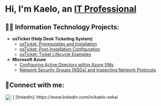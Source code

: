 <h1>Hi, I'm Kaelo, an <a href="https://www.linkedin.com/in/kaelo-sekai">IT Professional</a></h1>

<h2>👨‍💻 Information Technology Projects:</h2>

- <b>osTicket (Help Desk Ticketing System)</b>
  - [osTicket: Prerequisites and Installation](https://github.com/Patrick56-hub/osticket-prereqs)
  - [osTicket: Post-Installation Configuration](https://github.com/Patrick56-hub/post-install-config)
  - [osTicket: Ticket Lifecycle Examples](https://github.com/Patrick56-hub/ticket-lifecycle)
- <b>Microsoft Azure</b>
  - [Configuring Active Directory within Azure VMs](https://github.com/Patrick56-hub/configure-ad)
  - [Network Security Groups (NSGs) and Inspecting Network Protocols](https://github.com/Patrick56-hub/azure-network-protocols)

<h2>🤳Connect with me:</h2>
<img align="left" alt="Josh | LinkedIn" width="22px" src="https://cdn.jsdelivr.net/npm/simple-icons@v3/icons/linkedin.svg" />[
[linkedin]: https://www.linkedin.com/in/kaelo-sekai
